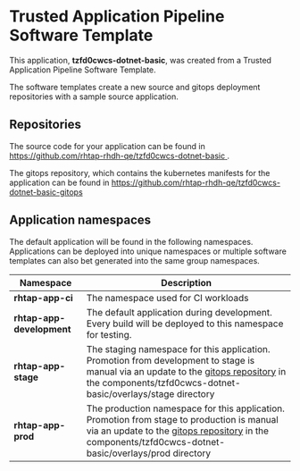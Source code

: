 # Trusted Application Pipeline Software Template

This application, **tzfd0cwcs-dotnet-basic**, was created from a Trusted Application Pipeline Software Template.

The software templates create a new source and gitops deployment repositories with a sample source application. 

## Repositories

The source code for your application can be found in [https://github.com/rhtap-rhdh-qe/tzfd0cwcs-dotnet-basic ](https://github.com/rhtap-rhdh-qe/tzfd0cwcs-dotnet-basic ).
 
The gitops repository, which contains the kubernetes manifests for the application can be found in 
[https://github.com/rhtap-rhdh-qe/tzfd0cwcs-dotnet-basic-gitops ](https://github.com/rhtap-rhdh-qe/tzfd0cwcs-dotnet-basic-gitops ) 

## Application namespaces 

The default application will be found in the following namespaces. Applications can be deployed into unique namespaces or multiple software templates can also bet generated into the same group namespaces.  

|  Namespace   |  Description   |  
| -------- | -------- |
| **rhtap-app-ci** | The namespace used for CI workloads |
| **rhtap-app-development** | The default application during development. Every build will be deployed to this namespace for testing. |
| **rhtap-app-stage** | The staging namespace for this application. Promotion from development to stage is manual via an update to the [gitops repository](https://github.com/rhtap-rhdh-qe/tzfd0cwcs-dotnet-basic-gitops ) in the components/tzfd0cwcs-dotnet-basic/overlays/stage directory |
| **rhtap-app-prod** | The production namespace for this application. Promotion from stage to production is manual via an update to the [gitops repository](https://github.com/rhtap-rhdh-qe/tzfd0cwcs-dotnet-basic-gitops ) in the components/tzfd0cwcs-dotnet-basic/overlays/prod directory |